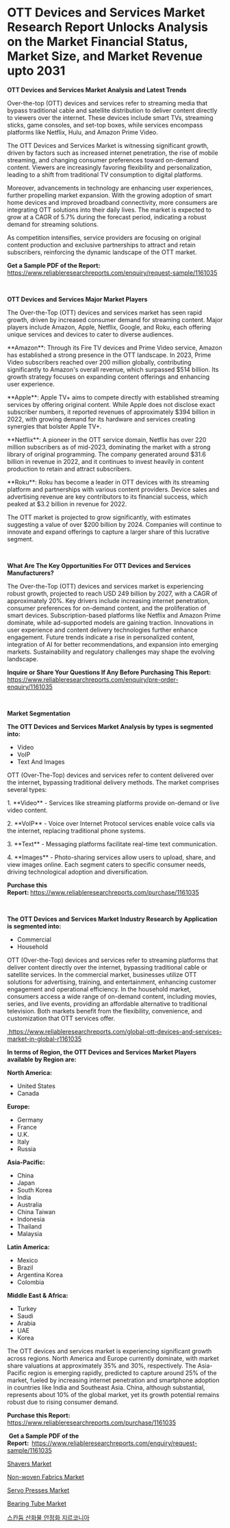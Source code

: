 <p><h1>OTT Devices and Services Market Research Report Unlocks Analysis on the Market Financial Status, Market Size, and Market Revenue upto 2031</h1></p><p><strong>OTT Devices and Services Market Analysis and Latest Trends</strong></p>
<p><p>Over-the-top (OTT) devices and services refer to streaming media that bypass traditional cable and satellite distribution to deliver content directly to viewers over the internet. These devices include smart TVs, streaming sticks, game consoles, and set-top boxes, while services encompass platforms like Netflix, Hulu, and Amazon Prime Video. </p><p>The OTT Devices and Services Market is witnessing significant growth, driven by factors such as increased internet penetration, the rise of mobile streaming, and changing consumer preferences toward on-demand content. Viewers are increasingly favoring flexibility and personalization, leading to a shift from traditional TV consumption to digital platforms. </p><p>Moreover, advancements in technology are enhancing user experiences, further propelling market expansion. With the growing adoption of smart home devices and improved broadband connectivity, more consumers are integrating OTT solutions into their daily lives. The market is expected to grow at a CAGR of 5.7% during the forecast period, indicating a robust demand for streaming solutions. </p><p>As competition intensifies, service providers are focusing on original content production and exclusive partnerships to attract and retain subscribers, reinforcing the dynamic landscape of the OTT market.</p></p>
<p><strong>Get a Sample PDF of the Report:&nbsp;</strong> <a href="https://www.reliableresearchreports.com/enquiry/request-sample/1161035">https://www.reliableresearchreports.com/enquiry/request-sample/1161035</a></p>
<p>&nbsp;</p>
<p><strong>OTT Devices and Services Major Market Players</strong></p>
<p><p>The Over-the-Top (OTT) devices and services market has seen rapid growth, driven by increased consumer demand for streaming content. Major players include Amazon, Apple, Netflix, Google, and Roku, each offering unique services and devices to cater to diverse audiences.</p><p>**Amazon**: Through its Fire TV devices and Prime Video service, Amazon has established a strong presence in the OTT landscape. In 2023, Prime Video subscribers reached over 200 million globally, contributing significantly to Amazon's overall revenue, which surpassed $514 billion. Its growth strategy focuses on expanding content offerings and enhancing user experience.</p><p>**Apple**: Apple TV+ aims to compete directly with established streaming services by offering original content. While Apple does not disclose exact subscriber numbers, it reported revenues of approximately $394 billion in 2022, with growing demand for its hardware and services creating synergies that bolster Apple TV+.</p><p>**Netflix**: A pioneer in the OTT service domain, Netflix has over 220 million subscribers as of mid-2023, dominating the market with a strong library of original programming. The company generated around $31.6 billion in revenue in 2022, and it continues to invest heavily in content production to retain and attract subscribers.</p><p>**Roku**: Roku has become a leader in OTT devices with its streaming platform and partnerships with various content providers. Device sales and advertising revenue are key contributors to its financial success, which peaked at $3.2 billion in revenue for 2022.</p><p>The OTT market is projected to grow significantly, with estimates suggesting a value of over $200 billion by 2024. Companies will continue to innovate and expand offerings to capture a larger share of this lucrative segment.</p></p>
<p>&nbsp;</p>
<p><strong>What Are The Key Opportunities For OTT Devices and Services Manufacturers?</strong></p>
<p><p>The Over-the-Top (OTT) devices and services market is experiencing robust growth, projected to reach USD 249 billion by 2027, with a CAGR of approximately 20%. Key drivers include increasing internet penetration, consumer preferences for on-demand content, and the proliferation of smart devices. Subscription-based platforms like Netflix and Amazon Prime dominate, while ad-supported models are gaining traction. Innovations in user experience and content delivery technologies further enhance engagement. Future trends indicate a rise in personalized content, integration of AI for better recommendations, and expansion into emerging markets. Sustainability and regulatory challenges may shape the evolving landscape.</p></p>
<p><strong>Inquire or Share Your Questions If Any Before Purchasing This Report:</strong> <a href="https://www.reliableresearchreports.com/enquiry/pre-order-enquiry/1161035">https://www.reliableresearchreports.com/enquiry/pre-order-enquiry/1161035</a></p>
<p>&nbsp;</p>
<p><strong>Market Segmentation</strong></p>
<p><strong>The OTT Devices and Services Market Analysis by types is segmented into:</strong></p>
<p><ul><li>Video</li><li>VoIP</li><li>Text And Images</li></ul></p>
<p><p>OTT (Over-The-Top) devices and services refer to content delivered over the internet, bypassing traditional delivery methods. The market comprises several types: </p><p>1. **Video** - Services like streaming platforms provide on-demand or live video content.</p><p>2. **VoIP** - Voice over Internet Protocol services enable voice calls via the internet, replacing traditional phone systems.</p><p>3. **Text** - Messaging platforms facilitate real-time text communication.</p><p>4. **Images** - Photo-sharing services allow users to upload, share, and view images online. Each segment caters to specific consumer needs, driving technological adoption and diversification.</p></p>
<p><strong>Purchase this Report:&nbsp;</strong><a href="https://www.reliableresearchreports.com/purchase/1161035">https://www.reliableresearchreports.com/purchase/1161035</a></p>
<p>&nbsp;</p>
<p><strong>The OTT Devices and Services Market Industry Research by Application is segmented into:</strong></p>
<p><ul><li>Commercial</li><li>Household</li></ul></p>
<p><p>OTT (Over-the-Top) devices and services refer to streaming platforms that deliver content directly over the internet, bypassing traditional cable or satellite services. In the commercial market, businesses utilize OTT solutions for advertising, training, and entertainment, enhancing customer engagement and operational efficiency. In the household market, consumers access a wide range of on-demand content, including movies, series, and live events, providing an affordable alternative to traditional television. Both markets benefit from the flexibility, convenience, and customization that OTT services offer.</p></p>
<p><a href="https://www.reliableresearchreports.com/global-ott-devices-and-services-market-in-global-r1161035">&nbsp;https://www.reliableresearchreports.com/global-ott-devices-and-services-market-in-global-r1161035</a></p>
<p><strong>In terms of Region, the OTT Devices and Services Market Players available by Region are:</strong></p>
<p>
    <p> <strong> North America: </strong>
        <ul>
            <li>United States</li>
            <li>Canada</li>
        </ul>
        </p> 
    <p> <strong> Europe: </strong>
        <ul>
            <li>Germany</li>
            <li>France</li>
            <li>U.K.</li>
            <li>Italy</li>
            <li>Russia</li>
        </ul>
        </p> 
    <p> <strong> Asia-Pacific: </strong>
        <ul>
            <li>China</li>
            <li>Japan</li>
            <li>South Korea</li>
            <li>India</li>
            <li>Australia</li>
            <li>China Taiwan</li>
            <li>Indonesia</li>
            <li>Thailand</li>
            <li>Malaysia</li>
        </ul>
        </p> 
    <p> <strong> Latin America: </strong>
        <ul>
            <li>Mexico</li>
            <li>Brazil</li>
            <li>Argentina Korea</li>
            <li>Colombia</li>
        </ul>
        </p> 
    <p> <strong> Middle East & Africa: </strong>
        <ul>
            <li>Turkey</li>
            <li>Saudi</li>
            <li>Arabia</li>
            <li>UAE</li>
            <li>Korea</li>
        </ul>
    </p>
    </p>
<p><p>The OTT devices and services market is experiencing significant growth across regions. North America and Europe currently dominate, with market share valuations at approximately 35% and 30%, respectively. The Asia-Pacific region is emerging rapidly, predicted to capture around 25% of the market, fueled by increasing internet penetration and smartphone adoption in countries like India and Southeast Asia. China, although substantial, represents about 10% of the global market, yet its growth potential remains robust due to rising consumer demand.</p></p>
<p><strong>Purchase this Report: </strong><a href="https://www.reliableresearchreports.com/purchase/1161035">https://www.reliableresearchreports.com/purchase/1161035</a></p>
<p>&nbsp;<strong>Get a Sample PDF of the Report:&nbsp;&nbsp;</strong><a href="https://www.reliableresearchreports.com/enquiry/request-sample/1161035">https://www.reliableresearchreports.com/enquiry/request-sample/1161035</a></p>
<p><strong></strong></p>
<p><p><a href="https://www.linkedin.com/pulse/shavers-industry-insights-report-analyzing-market-trends-ums4f?trackingId=qx65njIBQZS0S3Q87%2BDi4g%3D%3D">Shavers Market</a></p><p><a href="https://github.com/MarciaRunte/Market-Research-Report-List-1/blob/main/non-woven-fabrics-market.md">Non-woven Fabrics Market</a></p><p><a href="https://www.linkedin.com/pulse/future-servo-presses-market-global-forecast-trends-2024--w4o5f?trackingId=m7qFTsDiQQGAXMAQt2nACg%3D%3D">Servo Presses Market</a></p><p><a href="https://issuu.com/reportprime-2/docs/bearing-tube-market-size-2030.pptx_d2e1ac215a0003">Bearing Tube Market</a></p><p><a href="https://medium.com/@alex_holland_/%EC%84%B8%EA%B3%84-scandium-oxide-stabilized-zirconia-market-%EC%9D%80-2024%EC%97%90%EC%84%9C-2031%EB%A1%9C-%EC%97%B0%ED%8F%89%EA%B7%A0-%EC%A6%9D%EA%B0%80%EC%9C%A8%EC%9D%84-%EB%B3%B4%EC%9D%BC-%EA%B2%83%EC%9C%BC%EB%A1%9C-%EC%98%88%EC%83%81%EB%90%A9%EB%8B%88%EB%8B%A4-83870783a578">스칸듐 산화물 안정화 지르코니아</a></p></p>